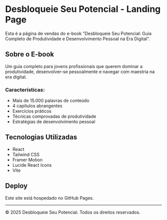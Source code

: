 # Desbloqueie Seu Potencial - Landing Page

Esta é a página de vendas do e-book "Desbloqueie Seu Potencial: Guia Completo de Produtividade e Desenvolvimento Pessoal na Era Digital".

## Sobre o E-book

Um guia completo para jovens profissionais que querem dominar a produtividade, desenvolver-se pessoalmente e navegar com maestria na era digital.

### Características:
- Mais de 15.000 palavras de conteúdo
- 4 capítulos abrangentes
- Exercícios práticos
- Técnicas comprovadas de produtividade
- Estratégias de desenvolvimento pessoal

## Tecnologias Utilizadas

- React
- Tailwind CSS
- Framer Motion
- Lucide React Icons
- Vite

## Deploy

Este site está hospedado no GitHub Pages.

---

© 2025 Desbloqueie Seu Potencial. Todos os direitos reservados.
